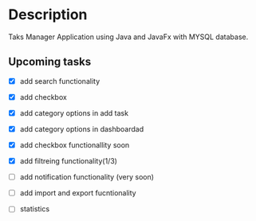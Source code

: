 # Description
 Taks Manager Application using Java and JavaFx with MYSQL database.
 
## Upcoming tasks

- [X] add search functionality 
- [X] add checkbox
- [X] add category options in add task
- [X] add category options in dashboardad
- [X] add checkbox functionallity soon
- [X] add filtreing functionality(1/3) 
- [ ] add notification functionality (very soon) 
- [ ] add import and export fucntionality 
- [ ] statistics 

